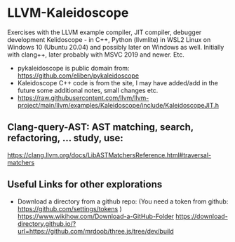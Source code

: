 # LLVM-Kaleidoscope
Exercises with the LLVM example compiler, JIT compiler, debugger development Kelidoscope - in C++, Python (llvmlite) in WSL2 Linux on Windows 10 (Ubuntu 20.04) and possibly later on Windows as well. Initially with clang++, later probably with MSVC 2019 and newer. Etc.

* pykaleidoscope is public domain from: https://github.com/eliben/pykaleidoscope
* Kaleidoscope C++ code is from the site, I may have added/add in the future some additional notes, small changes etc.
* https://raw.githubusercontent.com/llvm/llvm-project/main/llvm/examples/Kaleidoscope/include/KaleidoscopeJIT.h

## Clang-query-AST: AST matching, search, refactoring, ... study, use:

https://clang.llvm.org/docs/LibASTMatchersReference.html#traversal-matchers

## Useful Links for other explorations


* Download a directory from a github repo:
(You need a token from github: https://github.com/settings/tokens )
https://www.wikihow.com/Download-a-GitHub-Folder
https://download-directory.github.io/?url=https://github.com/mrdoob/three.js/tree/dev/build


